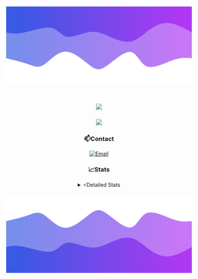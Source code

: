 ![Header](./header.png)
<div align="center">

<h1 align="center">
  <a href="https://git.io/typing-svg">
    <img src="https://readme-typing-svg.herokuapp.com/?lines=Hello,+There!+👋;This+is+chicho.;CEO+on+Hely+Development....;&center=true&size=25">
  </a>
</h1>
  
<p align="center">
  <img src="https://lanyard.cnrad.dev/api/852683595378196480" />
</p>

### 📫Contact
  [![Email](https://img.shields.io/badge/Email-gastondalla@gmail.com-04619f?style=for-the-badge&logo=gmail&logoColor=white)](mailto:gastondalla@gmail.com)
</br>  
### 📈Stats
<details>
    <summary> ⚡Detailed Stats</summary>
    <br/>

<!--START_SECTION:waka-->
![Code Time](http://img.shields.io/badge/Code%20Time-201%20hrs%2021%20mins-blue)

![Profile Views](http://img.shields.io/badge/Profile%20Views-7-blue)

**🐱 My GitHub Data** 

> 📦 39.5 kB Used in GitHub's Storage 
 > 
> 🏆 14 Contributions in the Year 2023
 > 
> 🚫 Not Opted to Hire
 > 
> 📜 7 Public Repositories 
 > 
> 🔑 9 Private Repositories 
 > 
**I'm a Night 🦉** 

```text
🌞 Morning                13 commits          ██░░░░░░░░░░░░░░░░░░░░░░░   07.30 % 
🌆 Daytime                17 commits          ██░░░░░░░░░░░░░░░░░░░░░░░   09.55 % 
🌃 Evening                89 commits          ████████████░░░░░░░░░░░░░   50.00 % 
🌙 Night                  59 commits          ████████░░░░░░░░░░░░░░░░░   33.15 % 
```
📅 **I'm Most Productive on Wednesday** 

```text
Monday                   12 commits          ██░░░░░░░░░░░░░░░░░░░░░░░   06.74 % 
Tuesday                  34 commits          █████░░░░░░░░░░░░░░░░░░░░   19.10 % 
Wednesday                40 commits          ██████░░░░░░░░░░░░░░░░░░░   22.47 % 
Thursday                 22 commits          ███░░░░░░░░░░░░░░░░░░░░░░   12.36 % 
Friday                   23 commits          ███░░░░░░░░░░░░░░░░░░░░░░   12.92 % 
Saturday                 19 commits          ███░░░░░░░░░░░░░░░░░░░░░░   10.67 % 
Sunday                   28 commits          ████░░░░░░░░░░░░░░░░░░░░░   15.73 % 
```


📊 **This Week I Spent My Time On** 

```text
🕑︎ Time Zone: America/Argentina/Buenos_Aires

💬 Programming Languages: 
HTML                     4 hrs 54 mins       ██████░░░░░░░░░░░░░░░░░░░   24.03 % 
Python                   4 hrs 49 mins       ██████░░░░░░░░░░░░░░░░░░░   23.62 % 
CSS                      4 hrs 11 mins       █████░░░░░░░░░░░░░░░░░░░░   20.54 % 
C#                       3 hrs 34 mins       ████░░░░░░░░░░░░░░░░░░░░░   17.49 % 
Other                    2 hrs 44 mins       ███░░░░░░░░░░░░░░░░░░░░░░   13.42 % 

🔥 Editors: 
VS Code                  13 hrs 57 mins      █████████████████░░░░░░░░   68.42 % 
Visual Studio            6 hrs 26 mins       ████████░░░░░░░░░░░░░░░░░   31.58 % 

🐱‍💻 Projects: 
pagina-1                 6 hrs 30 mins       ████████░░░░░░░░░░░░░░░░░   31.90 % 
Unknown Project          4 hrs 57 mins       ██████░░░░░░░░░░░░░░░░░░░   24.32 % 
Hate                     3 hrs 57 mins       █████░░░░░░░░░░░░░░░░░░░░   19.36 % 
Coder                    2 hrs 29 mins       ███░░░░░░░░░░░░░░░░░░░░░░   12.21 % 
StringExtractor          1 hr 26 mins        ██░░░░░░░░░░░░░░░░░░░░░░░   07.07 % 

💻 Operating System: 
Windows                  20 hrs 24 mins      █████████████████████████   100.00 % 
```

**I Mostly Code in JavaScript** 

```text
JavaScript               8 repos             █████████░░░░░░░░░░░░░░░░   36.36 % 
CSS                      3 repos             ███░░░░░░░░░░░░░░░░░░░░░░   13.64 % 
HTML                     2 repos             ██░░░░░░░░░░░░░░░░░░░░░░░   09.09 % 
C#                       2 repos             ██░░░░░░░░░░░░░░░░░░░░░░░   09.09 % 
Batchfile                1 repo              █░░░░░░░░░░░░░░░░░░░░░░░░   04.55 % 
```




 Last Updated on 04/07/2023 13:23:39 UTC
<!--END_SECTION:waka-->
</details>

![Footer](./footer.png)
